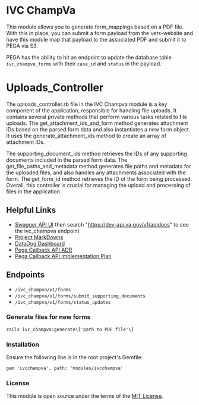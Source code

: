 # IVC ChampVa
This module allows you to generate form_mappings based on a PDF file.
With this in place, you can submit a form payload from the vets-website
and have this module map that payload to the associated PDF and submit it
to PEGA via S3.

PEGA has the ability to hit an endpoint to update the database table `ivc_champva_forms`
with their `case_id` and `status` in the payload.

# Uploads_Controller
The uploads_controller.rb file in the IVC Champva module is a key component of the application, responsible for handling file uploads. It contains several private methods that perform various tasks related to file uploads. The get_attachment_ids_and_form method generates attachment IDs based on the parsed form data and also instantiates a new form object. It uses the generate_attachment_ids method to create an array of attachment IDs.

The supporting_document_ids method retrieves the IDs of any supporting documents included in the parsed form data. The get_file_paths_and_metadata method generates file paths and metadata for the uploaded files, and also handles any attachments associated with the form. The get_form_id method retrieves the ID of the form being processed. Overall, this controller is crucial for managing the upload and processing of files in the application.

## Helpful Links
- [Swagger API UI](https://department-of-veterans-affairs.github.io/va-digital-services-platform-docs/api-reference/) then search "https://dev-api.va.gov/v1/apidocs" to see the ivc_champva endpoint
- [Project MarkDowns](https://github.com/department-of-veterans-affairs/va.gov-team/tree/master/products/health-care/champva)
- [DataDog Dashboard](https://vagov.ddog-gov.com/dashboard/zsa-453-at7/ivc-champva-forms)
- [Pega Callback API ADR](https://github.com/department-of-veterans-affairs/va.gov-team/blob/master/products/health-care/champva/ADR-callback-api-to-receive-status-from-pega.md)
- [Pega Callback API Implementation Plan](https://github.com/department-of-veterans-affairs/va.gov-team/blob/master/products/health-care/champva/callback-api-technical-spec.md)

## Endpoints
- `/ivc_champva/v1/forms`
- `/ivc_champva/v1/forms/submit_supporting_documents`
- `/ivc_champva/v1/forms/status_updates`


### Generate files for new forms
`rails ivc_champva:generate\['path to PDF file'\]`

### Installation
Ensure the following line is in the root project's Gemfile:

  `gem 'ivcchampva', path: 'modules/ivcchampva'`

### License
This module is open source under the terms of the [MIT License](https://opensource.org/licenses/MIT).
